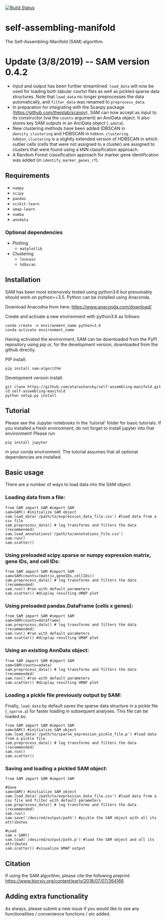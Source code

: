 [![Build Status](https://travis-ci.com/atarashansky/self-assembling-manifold.svg?branch=master)](https://travis-ci.com/atarashansky/self-assembling-manifold)

# self-assembling-manifold
The Self-Assembling-Manifold (SAM) algorithm.

# Update (3/8/2019) -- SAM version 0.4.2

- Input and output has been further streamlined: `load_data` will now be used for loading both tabular csv/txt files as well as pickled sparse data structures. Note that `load_data` no longer preprocesses the data automatically, and `filter_data` was renamed to `preprocess_data`.
- In preparation for integrating with the Scanpy package (https://github.com/theislab/scanpy), SAM can now accept as input to its constructor (via the `counts` argument) an AnnData object. It also stores key SAM outputs in an AnnData object (`.adata`).
- New clustering methods have been added (DBSCAN in `density_clustering` and HDBSCAN in `hdbknn_clustering`. `hdbknn_clustering` is a slightly extended version of HDBSCAN in which outlier cells (cells that were not assigned to a cluster) are assigned to clusters that were found using a kNN classification approach.
- A Random Forest classification approach for marker gene identification was added (in `identify_marker_genes_rf`).

## Requirements
 - `numpy`
 - `scipy`
 - `pandas`
 - `scikit-learn`
 - `umap-learn`
 - `numba`
 - `anndata`

### Optional dependencies
 - Plotting
   - `matplotlib`
 - Clustering
   - `louvain`
   - `hdbscan`

## Installation
SAM has been most extensively tested using python3.6 but presumably should work on python>=3.5. Python can be installed using Anaconda.

Download Anacodna from here:
    https://www.anaconda.com/download/

Create and activate a new environment with python3.6 as follows:
```
conda create -n environment_name python=3.6
conda activate environment_name
```

Having activated the environment, SAM can be downloaded from the PyPI repository using pip or, for the development version, downloaded from the github directly.

PIP install:
```
pip install sam-algorithm
```

Development version install:
```
git clone https://github.com/atarashansky/self-assembling-manifold.git
cd self-assembling-manifold
python setup.py install
```

## Tutorial
Please see the Jupyter notebooks in the 'tutorial' folder for basic tutorials. If you installed a fresh environment, do not forget to install jupyter into that environment! Please run
```
pip install jupyter
```
in your conda environment. The tutorial assumes that all optional dependencies are installed.

## Basic usage

There are a number of ways to load data into the SAM object:

### Loading data from a file:
```
from SAM import SAM #import SAM
sam=SAM() #initialize SAM object
sam.load_data('/path/to/expression_data_file.csv') #load data from a csv file
sam.preprocess_data() # log transforms and filters the data (recommended)
sam.load_annotations('/path/to/annotations_file.csv')
sam.run()
sam.scatter()
```

### Using preloaded scipy.sparse or numpy expression matrix, gene IDs, and cell IDs:
```
from SAM import SAM #import SAM
sam=SAM(counts=(matrix,geneIDs,cellIDs))
sam.preprocess_data() # log transforms and filters the data (recommended)
sam.run() #run with default parameters
sam.scatter() #display resulting UMAP plot
```
### Using preloaded pandas.DataFrame (cells x genes):
```
from SAM import SAM #import SAM
sam=SAM(counts=dataframe)
sam.preprocess_data() # log transforms and filters the data (recommended)
sam.run() #run with default parameters
sam.scatter() #display resulting UMAP plot
```

### Using an existing AnnData object:
```
from SAM import SAM #import SAM
sam=SAM(counts=adata)
sam.preprocess_data() # log transforms and filters the data (recommended)
sam.run() #run with default parameters
sam.scatter() #display resulting UMAP plot
```

### Loading a pickle file previously output by SAM: 

Finally, `load_data` by default saves the sparse data structure in a pickle file (`_sparse.p`) for faster loading in subsequent analyses. This file can be loaded as:

```
from SAM import SAM #import SAM
sam=SAM() #initialize SAM object
sam.load_data('/path/to/sparse_expression_pickle_file.p') #load data from a pickle file
sam.preprocess_data() # log transforms and filters the data (recommended)
sam.run()
sam.scatter()
```

### Saving and loading a pickled SAM object:
```
from SAM import SAM #import SAM

#Save
sam=SAM() #initialize SAM object
sam.load_data('/path/to/expression_data_file.csv') #load data from a csv file and filter with default parameters
sam.preprocess_data() # log transforms and filters the data (recommended)
sam.run()
sam.save('/desired/output/path') #pickle the SAM object with all its attributes

#Load
sam = SAM()
sam.load('/desired/output/path.p') #load the SAM object and all its attributes
sam.scatter() #visualize UMAP output
```
## Citation
If using the SAM algorithm, please cite the following preprint:
https://www.biorxiv.org/content/early/2018/07/07/364166

## Adding extra functionality
As always, please submit a new issue if you would like to see any functionalities / convenience functions / etc added.
